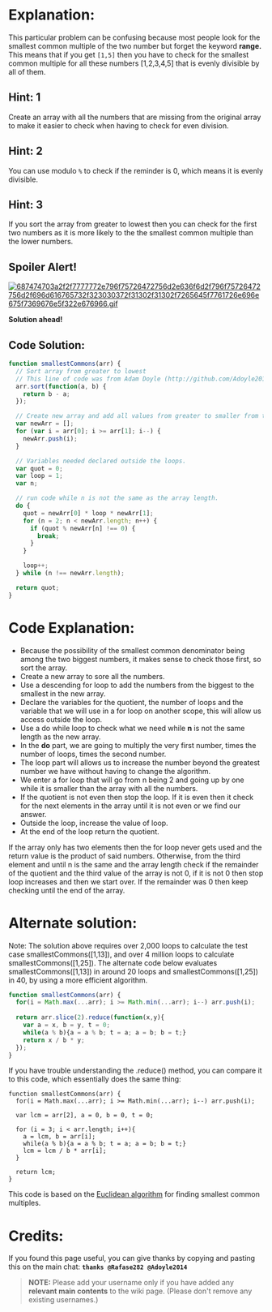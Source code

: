 # Explanation:
This particular problem can be confusing because most people look for the smallest common multiple of the two number but forget the keyword **range.** This means that if you get `[1,5]` then you have to check for the smallest common multiple for all these numbers [1,2,3,4,5] that is evenly divisible by all of them.

## Hint: 1
Create an array with all the numbers that are missing from the original array to make it easier to check when having to check for even division.

## Hint: 2
You can use modulo `%` to check if the reminder is 0, which means it is evenly divisible.

## Hint: 3
If you sort the array from greater to lowest then you can check for the first two numbers as it is more likely to the the smallest common multiple than the lower numbers.

## Spoiler Alert!
[![687474703a2f2f7777772e796f75726472756d2e636f6d2f796f75726472756d2f696d616765732f323030372f31302f31302f7265645f7761726e696e675f7369676e5f322e676966.gif](https://files.gitter.im/FreeCodeCamp/Wiki/nlOm/thumb/687474703a2f2f7777772e796f75726472756d2e636f6d2f796f75726472756d2f696d616765732f323030372f31302f31302f7265645f7761726e696e675f7369676e5f322e676966.gif)](https://files.gitter.im/FreeCodeCamp/Wiki/nlOm/687474703a2f2f7777772e796f75726472756d2e636f6d2f796f75726472756d2f696d616765732f323030372f31302f31302f7265645f7761726e696e675f7369676e5f322e676966.gif)

**Solution ahead!**

## Code Solution:

```js
function smallestCommons(arr) {
  // Sort array from greater to lowest
  // This line of code was from Adam Doyle (http://github.com/Adoyle2014)
  arr.sort(function(a, b) {
    return b - a;
  });

  // Create new array and add all values from greater to smaller from the original array.
  var newArr = [];
  for (var i = arr[0]; i >= arr[1]; i--) {
    newArr.push(i);
  }

  // Variables needed declared outside the loops.
  var quot = 0;
  var loop = 1;
  var n;

  // run code while n is not the same as the array length.
  do {
    quot = newArr[0] * loop * newArr[1];
    for (n = 2; n < newArr.length; n++) {
      if (quot % newArr[n] !== 0) {
        break;
      }
    }

    loop++;
  } while (n !== newArr.length);

  return quot;
}
```

# Code Explanation:
- Because the possibility of the smallest common denominator being among the two biggest numbers, it makes sense to check those first, so sort the array.
- Create a new array to sore all the numbers.
- Use a descending for loop to add the numbers from the biggest to the smallest in the new array.
- Declare the variables for the quotient, the number of loops and the variable that we will use in a for loop on another scope, this will allow us access outside the loop.
- Use a do while loop to check what we need while **n** is not the same length as the new array.
- In the **do** part, we are going to multiply the very first number, times the number of loops, times the second number.
- The loop part will allows us to increase the number beyond the greatest number we have without having to change the algorithm.
- We enter a for loop that will go from n being 2 and going up by one while it is smaller than the array with all the numbers.
- If the quotient is not even then stop the loop. If it is even then it check for the next elements in the array until it is not even or we find our answer.
- Outside the loop, increase the value of loop.
- At the end of the loop return the quotient.

If the array only has two elements then the for loop never gets used and the return value is the product of said numbers. Otherwise, from the third element and until n is the same and the array length check if the remainder of the quotient and the third value of the array is not 0, if it is not 0 then stop loop increases and then we start over. If the remainder was 0 then keep checking until the end of the array.

# Alternate solution:

Note: The solution above requires over 2,000 loops to calculate the test case smallestCommons([1,13]), and over 4 million loops to calculate smallestCommons([1,25]). The alternate code below evaluates smallestCommons([1,13]) in around 20 loops and smallestCommons([1,25]) in 40, by using a more efficient algorithm.

```js
function smallestCommons(arr) {
  for(i = Math.max(...arr); i >= Math.min(...arr); i--) arr.push(i);
  
  return arr.slice(2).reduce(function(x,y){
    var a = x, b = y, t = 0;    
    while(a % b){a = a % b; t = a; a = b; b = t;}
    return x / b * y;
  });
}

```

If you have trouble understanding the .reduce() method, you can compare it to this code, which essentially does the same thing:

```
function smallestCommons(arr) {
  for(i = Math.max(...arr); i >= Math.min(...arr); i--) arr.push(i);
  
  var lcm = arr[2], a = 0, b = 0, t = 0;
  
  for (i = 3; i < arr.length; i++){
    a = lcm, b = arr[i];  
    while(a % b){a = a % b; t = a; a = b; b = t;}
    lcm = lcm / b * arr[i];
  }
  
  return lcm;
}
```

This code is based on the [Euclidean algorithm](https://en.wikipedia.org/wiki/Euclidean_algorithm) for finding smallest common multiples.

# Credits:
If you found this page useful, you can give thanks by copying and pasting this on the main chat:  **`thanks @Rafase282 @Adoyle2014`**

> **NOTE:** Please add your username only if you have added any **relevant main contents** to the wiki page. (Please don't remove any existing usernames.)
